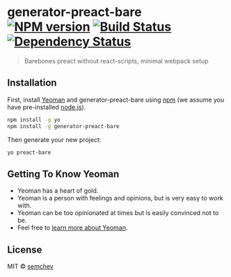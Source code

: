 # generator-preact-bare [![NPM version][npm-image]][npm-url] [![Build Status][travis-image]][travis-url] [![Dependency Status][daviddm-image]][daviddm-url]
> Barebones preact without react-scripts, minimal webpack setup

## Installation

First, install [Yeoman](http://yeoman.io) and generator-preact-bare using [npm](https://www.npmjs.com/) (we assume you have pre-installed [node.js](https://nodejs.org/)).

```bash
npm install -g yo
npm install -g generator-preact-bare
```

Then generate your new project:

```bash
yo preact-bare
```

## Getting To Know Yeoman

 * Yeoman has a heart of gold.
 * Yeoman is a person with feelings and opinions, but is very easy to work with.
 * Yeoman can be too opinionated at times but is easily convinced not to be.
 * Feel free to [learn more about Yeoman](http://yeoman.io/).

## License

MIT © [semchev](none)


[npm-image]: https://badge.fury.io/js/generator-preact-bare.svg
[npm-url]: https://npmjs.org/package/generator-preact-bare
[travis-image]: https://travis-ci.org/semchev/generator-preact-bare.svg?branch=master
[travis-url]: https://travis-ci.org/semchev/generator-preact-bare
[daviddm-image]: https://david-dm.org/semchev/generator-preact-bare.svg?theme=shields.io
[daviddm-url]: https://david-dm.org/semchev/generator-preact-bare
